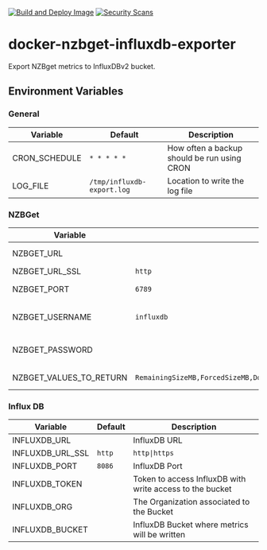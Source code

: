 [![Build and Deploy Image](https://github.com/tkhom3/docker-nzbget-influxdb-exporter/actions/workflows/build-and-deploy.yml/badge.svg)](https://github.com/tkhom3/docker-nzbget-influxdb-exporter/actions/workflows/build-and-deploy.yml)
[![Security Scans](https://github.com/tkhom3/docker-nzbget-influxdb-exporter/actions/workflows/security-scans-pr.yml/badge.svg)](https://github.com/tkhom3/docker-nzbget-influxdb-exporter/actions/workflows/security-scans-pr.yml)

# docker-nzbget-influxdb-exporter

Export NZBget metrics to InfluxDBv2 bucket.

## Environment Variables

### General

| **Variable**  | **Default** | **Description** |
|-|-|-|
| CRON_SCHEDULE | `* * * * *` | How often a backup should be run using CRON |
| LOG_FILE | `/tmp/influxdb-export.log` | Location to write the log file |

### NZBGet

| **Variable**  | **Default** | **Description** |
|-|-|-|
| NZBGET_URL | | URL for NZBGet |
| NZBGET_URL_SSL | `http` | `http\|https` |
| NZBGET_PORT | `6789` | NZBGet Port |
| NZBGET_USERNAME | `influxdb` | Username to access NZBGet API |
| NZBGET_PASSWORD | | Password to access NZBGet API |
| NZBGET_VALUES_TO_RETURN | `RemainingSizeMB,ForcedSizeMB,DownloadedSizeMB,ArticleCacheMB,DownloadRate,ThreadCount,PostJobCount` | Values to return |

### Influx DB

| **Variable**  | **Default** | **Description** |
|-|-|-|
| INFLUXDB_URL | | InfluxDB URL |
| INFLUXDB_URL_SSL | `http` | `http\|https` |
| INFLUXDB_PORT | `8086` | InfluxDB Port|
| INFLUXDB_TOKEN | | Token to access InfluxDB with write access to the bucket |
| INFLUXDB_ORG | | The Organization associated to the Bucket |
| INFLUXDB_BUCKET | | InfluxDB Bucket where metrics will be written |
